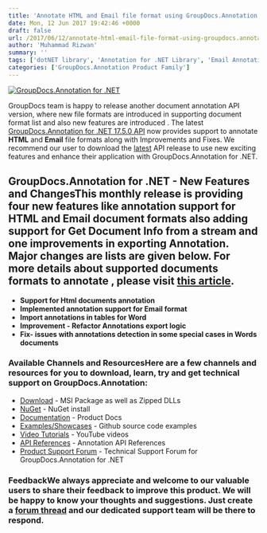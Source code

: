 ```yaml
---
title: 'Annotate HTML and Email file format using GroupDocs.Annotation for .NET v17.5.0'
date: Mon, 12 Jun 2017 19:42:46 +0000
draft: false
url: /2017/06/12/annotate-html-email-file-format-using-groupdocs.annotation-.net-v17.5.0/
author: 'Muhammad Rizwan'
summary: ''
tags: ['dotNET library', 'Annotation for .NET Library', 'Email Annotation', 'HTML Annotation']
categories: ['GroupDocs.Annotation Product Family']
---
```


[![GroupDocs.Annotation for .NET](https://blog.groupdocs.com/wp-content/uploads/sites/4/2016/11/groupdocs-annotation-net.png)](http://www.groupdocs.com/products/annotation/net)

GroupDocs team is happy to release another document annotation API version, where new file formats are introduced in supporting document format list and also new features are introduced . The latest [GroupDocs.Annotation for .NET 17.5.0 API](http://www.groupdocs.com/products/annotation/net "Document Annotation API") now provides support to annotate **HTML** and **Email** file formats along with Improvements and Fixes. We recommend our user to download the [latest](https://downloads.groupdocs.com/annotation/net) API release to use new exciting features and enhance their application with GroupDocs.Annotation for .NET.

## GroupDocs.Annotation for .NET - New Features and ChangesThis monthly release is providing **four** new features like annotation support for **HTML** and **Email** document formats also adding support for **Get Document Info** from a stream and **one** improvements in exporting Annotation. Major changes are lists are given below. For more details about supported documents formats to annotate , please visit [this article](http://www.groupdocs.com/docs/display/annotationnet/Supported+Document+Formats).

*   **Support for Html documents annotation**
*   **Implemented annotation support for Email format**
*   **Import annotations in tables for Word**
*   **Improvement - Refactor Annotations export logic**
*   **Fix- issues with annotations detection in some special cases in Words documents**

### Available Channels and ResourcesHere are a few channels and resources for you to download, learn, try and get technical support on GroupDocs.Annotation:

*   [Download](http://www.groupdocs.com/downloads/annotation/net "Downloads") - MSI Package as well as Zipped DLLs
*   [NuGet](https://www.nuget.org/packages/groupdocs-annotation-dotnet/ "Nuget Package") \- NuGet install
*   [Documentation](http://www.groupdocs.com/docs/display/annotationnet/Getting+Started "Product Documentation") \- Product Docs
*   [Examples/Showcases](https://github.com/groupdocs-annotation/GroupDocs.Annotation-for-.NET "examples,showcases") - Github source code examples
*   [Video Tutorials](https://www.youtube.com/channel/UC5zdCdyWw7gP2Y0_H6klwOA "video tutorials") - YouTube videos
*   [API References](http://www.groupdocs.com/api/net/annotation "API References") - Annotation API References
*   [Product Support Forum](http://groupdocs.com/Community/forums/groupdocs.annotation-product-family/5/showforum.aspx "Support forum") - Technical Support Forum for GroupDocs.Annotation for .NET

### FeedbackWe always appreciate and welcome to our valuable users to share their feedback to improve this product. We will be happy to know your thoughts and suggestions. Just create a [forum thread](http://groupdocs.com/Community/forums/groupdocs.annotation-product-family/5/showforum.aspx) and our dedicated support team will be there to respond.




